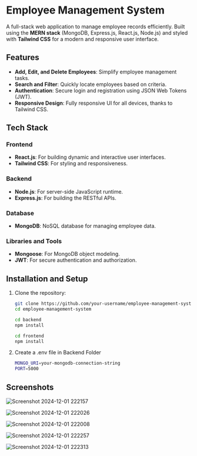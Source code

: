 # Employee Management System

A full-stack web application to manage employee records efficiently. Built using the **MERN stack** (MongoDB, Express.js, React.js, Node.js) and styled with **Tailwind CSS** for a modern and responsive user interface.

## Features

- **Add, Edit, and Delete Employees**: Simplify employee management tasks.
- **Search and Filter**: Quickly locate employees based on criteria.
- **Authentication**: Secure login and registration using JSON Web Tokens (JWT).
- **Responsive Design**: Fully responsive UI for all devices, thanks to Tailwind CSS.

## Tech Stack

### Frontend
- **React.js**: For building dynamic and interactive user interfaces.
- **Tailwind CSS**: For styling and responsiveness.

### Backend
- **Node.js**: For server-side JavaScript runtime.
- **Express.js**: For building the RESTful APIs.

### Database
- **MongoDB**: NoSQL database for managing employee data.

### Libraries and Tools
- **Mongoose**: For MongoDB object modeling.
- **JWT**: For secure authentication and authorization.

## Installation and Setup

1. Clone the repository:
   ```bash
   git clone https://github.com/your-username/employee-management-system.git
   cd employee-management-system

   cd backend
   npm install

   cd frontend
   npm install

2. Create a .env file in Backend Folder
   ```bash
   MONGO_URI=your-mongodb-connection-string
   PORT=5000


## Screenshots
![Screenshot 2024-12-01 222157](https://github.com/user-attachments/assets/419abe2a-52c7-423b-acca-069f9388683c)

![Screenshot 2024-12-01 222026](https://github.com/user-attachments/assets/3e401547-f07e-4ae3-9552-00a38d1e79ca)

![Screenshot 2024-12-01 222008](https://github.com/user-attachments/assets/e02a0322-225f-45fe-9325-51fa7af8ef6f)

![Screenshot 2024-12-01 222257](https://github.com/user-attachments/assets/1ebcb9fc-f1f4-4d95-b421-151722eec50f)

![Screenshot 2024-12-01 222313](https://github.com/user-attachments/assets/3b1a781e-96eb-4345-861e-6a5dd946cd3e)
